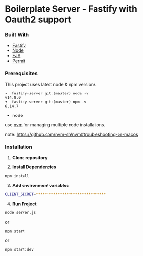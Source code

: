 # Boilerplate Server - Fastify with Oauth2 support

### Built With

* [Fastify](https://www.fastify.io/)
* [Node](https://nodejs.org/)
* [EJS](https://ejs.co/)
* [Permit](https://github.com/ianstormtaylor/permit)

### Prerequisites

This project uses latest node & npm versions
```
➜  fastify-server git:(master) node -v
v14.8.0
➜  fastify-server git:(master) npm -v
6.14.7
```

* node

use [nvm](https://github.com/nvm-sh/nvm#installing-and-updating) for managing multiple node installations. 

note: https://github.com/nvm-sh/nvm#troubleshooting-on-macos


### Installation

1. **Clone repository**


2. **Install Dependencies**

```sh
npm install
```
3. **Add environment variables**

```sh
CLIENT_SECRET=********************************

```

4. **Run Project**

```sh
node server.js
```
or 
```sh
npm start
```
or 

```sh
npm start:dev
```
